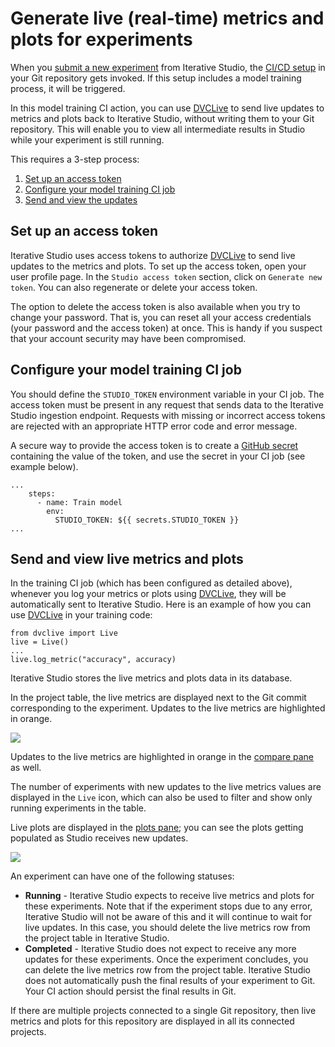 # Generate live (real-time) metrics and plots for experiments

When you
[submit a new experiment](/doc/studio/user-guide/projects-and-experiments/run-experiments)
from Iterative Studio, the
[CI/CD setup](/doc/use-cases/ci-cd-for-machine-learning) in your Git repository
gets invoked. If this setup includes a model training process, it will be
triggered.

In this model training CI action, you can use [DVCLive] to send live updates to
metrics and plots back to Iterative Studio, without writing them to your Git
repository. This will enable you to view all intermediate results in Studio
while your experiment is still running.

This requires a 3-step process:

1. [Set up an access token](#set-up-an-access-token)
2. [Configure your model training CI job](#configure-your-model-training-ci-job)
3. [Send and view the updates](#send-and-view-live-metrics-and-plots)

## Set up an access token

Iterative Studio uses access tokens to authorize [DVCLive] to send live updates
to the metrics and plots. To set up the access token, open your user profile
page. In the `Studio access token` section, click on `Generate new token`. You
can also regenerate or delete your access token.

The option to delete the access token is also available when you try to change
your password. That is, you can reset all your access credentials (your password
and the access token) at once. This is handy if you suspect that your account
security may have been compromised.

## Configure your model training CI job

You should define the `STUDIO_TOKEN` environment variable in your CI job. The
access token must be present in any request that sends data to the Iterative
Studio ingestion endpoint. Requests with missing or incorrect access tokens are
rejected with an appropriate HTTP error code and error message.

A secure way to provide the access token is to create a
[GitHub secret](https://docs.github.com/en/actions/security-guides/encrypted-secrets)
containing the value of the token, and use the secret in your CI job (see
example below).

```
...
    steps:
      - name: Train model
        env:
          STUDIO_TOKEN: ${{ secrets.STUDIO_TOKEN }}
...
```

## Send and view live metrics and plots

In the training CI job (which has been configured as detailed above), whenever
you log your metrics or plots using [DVCLive], they will be automatically sent
to Iterative Studio. Here is an example of how you can use [DVCLive] in your
training code:

```
from dvclive import Live
live = Live()
...
live.log_metric("accuracy", accuracy)
```

Iterative Studio stores the live metrics and plots data in its database.

In the project table, the live metrics are displayed next to the Git commit
corresponding to the experiment. Updates to the live metrics are highlighted in
orange.

![](https://static.iterative.ai/img/studio/live_metrics.gif)

Updates to the live metrics are highlighted in orange in the
[compare pane](/doc/studio/user-guide/projects-and-experiments/visualize-and-compare#compare-experiments)
as well.

The number of experiments with new updates to the live metrics values are
displayed in the `Live` icon, which can also be used to filter and show only
running experiments in the table.

Live plots are displayed in the
[plots pane](/doc/studio/user-guide/projects-and-experiments/visualize-and-compare#how-to-generate-plots);
you can see the plots getting populated as Studio receives new updates.

![](https://static.iterative.ai/img/studio/live_plots.gif)

An experiment can have one of the following statuses:

- **Running** - Iterative Studio expects to receive live metrics and plots for
  these experiments. Note that if the experiment stops due to any error,
  Iterative Studio will not be aware of this and it will continue to wait for
  live updates. In this case, you should delete the live metrics row from the
  project table in Iterative Studio.
- **Completed** - Iterative Studio does not expect to receive any more updates
  for these experiments. Once the experiment concludes, you can delete the live
  metrics row from the project table. Iterative Studio does not automatically
  push the final results of your experiment to Git. Your CI action should
  persist the final results in Git.

<admon>

If there are multiple projects connected to a single Git repository, then live
metrics and plots for this repository are displayed in all its connected
projects.

</admon>

[dvclive]: /doc/dvclive
